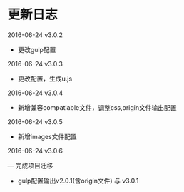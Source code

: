 # 更新日志

2016-06-24 v3.0.2

- 更改gulp配置

2016-06-24 v3.0.3

- 更改配置，生成u.js

2016-06-24 v3.0.4

- 新增兼容compatiable文件，调整css,origin文件输出配置

2016-06-24 v3.0.5

- 新增images文件配置

2016-06-24 v3.0.6

— 完成项目迁移
- gulp配置输出v2.0.1(含origin文件) 与 v3.0.1